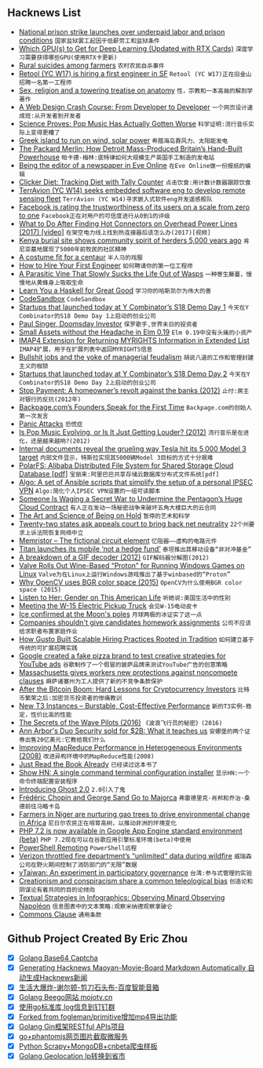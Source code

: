 ## Hacknews List


- [National prison strike launches over underpaid labor and prison conditions](https://slate.com/news-and-politics/2018/08/national-prison-strike-launches-over-underpaid-labor-and-prison-conditions.html)  `国家监狱罢工起因于低薪劳工和监狱条件`
- [Which GPU(s) to Get for Deep Learning (Updated with RTX Cards)](http://timdettmers.com/2018/08/21/which-gpu-for-deep-learning/)  `深度学习需要获得哪些GPU(使用RTX卡更新)`
- [Rural suicides among farmers](https://www.cnn.com/2018/08/21/health/rural-suicides-among-farmers/index.html)  `农村农民自杀事件`
- [Retool (YC W17) is hiring a first engineer in SF](item?id=17814939)  `Retool (YC W17)正在旧金山招聘一名第一工程师`
- [Sex, religion and a towering treatise on anatomy](https://www.nature.com/articles/d41586-018-05941-0)  `性，宗教和一本高耸的解剖学著作`
- [A Web Design Crash Course: From Developer to Developer](https://zen-of-programming.com/design)  `一个网页设计速成班:从开发者到开发者`
- [Science Proves: Pop Music Has Actually Gotten Worse](https://www.smithsonianmag.com/smart-news/science-proves-pop-music-has-actually-gotten-worse-8173368/?no-ist)  `科学证明:流行音乐实际上变得更糟了`
- [Greek island to run on wind, solar power](https://techxplore.com/news/2018-08-renewable-resort-greek-island-solar.html)  `希腊海岛靠风力、太阳能发电`
- [The Packard Merlin: How Detroit Mass-Produced Britain’s Hand-Built Powerhouse](https://www.tested.com/art/makers/492418-packard-merlin-how-detroit-mass-produced-britains-hand-built-powerhouse/)  `帕卡德·梅林:底特律如何大规模生产英国手工制造的发电站`
- [Being the editor of a newspaper in Eve Online](https://www.rockpapershotgun.com/2018/08/20/whats-it-like-being-the-editor-of-a-newspaper-in-eve-online/)  `在Eve Online做一份报纸的编辑`
- [Clicker Diet: Tracking Diet with Tally Counter](https://clickerdiet.com/)  `点击饮食:用计数计数器跟踪饮食`
- [TerrAvion (YC W14) seeks embedded software eng to develop remote sensing fleet](http://www.terravion.com/embedded-system-engineer)  `TerrAvion (YC W14)寻求嵌入式软件eng开发遥感舰队`
- [Facebook is rating the trustworthiness of its users on a scale from zero to one](https://www.washingtonpost.com/technology/2018/08/21/facebook-is-rating-trustworthiness-its-users-scale-zero-one/)  `Facebook正在对用户的可信度进行从0到1的评级`
- [What to Do After Finding Hot Connectors on Overhead Power Lines (2017) [video]](https://www.youtube.com/watch?v=piQpLL5nD18)  `在架空电力线上找到热连接器后该怎么办(2017)[视频]`
- [Kenya burial site shows community spirit of herders 5,000 years ago](https://www.theguardian.com/science/2018/aug/20/kenya-burial-site-shows-community-spirit-of-herders-5000-years-ago)  `肯尼亚墓地展现了5000年前牧民的社区精神`
- [A costume fit for a centaur](http://blogs.bl.uk/digitisedmanuscripts/2018/08/a-costume-fit-for-a-centaur.html)  `半人马的戏服`
- [How to Hire Your First Engineer](https://blog.ycombinator.com/how-to-hire-your-first-engineer/)  `如何聘请你的第一位工程师`
- [A Parasitic Vine That Slowly Sucks the Life Out of Wasps](https://www.theatlantic.com/science/archive/2018/08/parasite-vine-wasp-tumor/567823/?single_page=true)  `一种寄生藤蔓，慢慢地从黄蜂身上吸取生命`
- [Learn You a Haskell for Great Good](http://learnyouahaskell.com/)  `学习你的哈斯凯尔为伟大的善`
- [CodeSandbox](https://codesandbox.io/)  `CodeSandbox`
- [Startups that launched today at Y Combinator’s S18 Demo Day 1](https://techcrunch.com/2018/08/20/here-are-the-63-startups-that-launched-today-at-y-combinators-s18-demo-day-1/)  `今天在Y Combinator的S18 Demo Day 1上启动的创业公司`
- [Paul Singer, Doomsday Investor](https://www.newyorker.com/magazine/2018/08/27/paul-singer-doomsday-investor)  `保罗歌手,世界末日的投资者`
- [Small Assets without the Headache in Elm 0.19](https://elm-lang.org/blog/small-assets-without-the-headache)  `Elm 0.19中没有头痛的小资产`
- [IMAP4 Extension for Returning MYRIGHTS Information in Extended List](https://tools.ietf.org/html/rfc8440)  `IMAP4扩展，用于在扩展列表中返回MYRIGHTS信息`
- [Bullshit jobs and the yoke of managerial feudalism](https://www.economist.com/open-future/2018/06/29/bullshit-jobs-and-the-yoke-of-managerial-feudalism)  `胡说八道的工作和管理封建主义的枷锁`
- [Startups that launched today at Y Combinator’s S18 Demo Day 2](https://techcrunch.com/2018/08/21/all-59-startups-that-launched-today-at-y-combinators-s18-demo-day-2/)  `今天在Y Combinator的S18 Demo Day 2上启动的创业公司`
- [Stop Payment: A homeowner’s revolt against the banks (2012)](https://harpers.org/archive/2012/01/stop-payment-a-homeowners-revolt-against-the-banks/)  `止付:房主对银行的反抗(2012年)`
- [Backpage.com’s Founders Speak for the First Time](https://reason.com/archives/2018/08/21/backpage-founders-larkin-and-lacey-speak)  `Backpage.com的创始人第一次发言`
- [Panic Attacks](https://avc.com/2018/08/panic-attacks/)  `恐慌症`
- [Is Pop Music Evolving, or Is It Just Getting Louder? (2012)](https://blogs.scientificamerican.com/observations/is-pop-music-evolving-or-is-it-just-getting-louder/)  `流行音乐是在进化，还是越来越响?(2012)`
- [Internal documents reveal the grueling way Tesla hit its 5,000 Model 3 target](https://www.thisisinsider.com/tesla-hit-model-3-target-by-reworking-thousands-of-cars-2018-8)  `内部文件显示，特斯拉实现其5000辆Model 3目标的方式十分艰难`
- [PolarFS: Alibaba Distributed File System for Shared Storage Cloud Database [pdf]](http://www.vldb.org/pvldb/vol11/p1849-cao.pdf)  `宝丽来:阿里巴巴共享存储云数据库分布式文件系统[pdf]`
- [Algo: A set of Ansible scripts that simplify the setup of a personal IPSEC VPN](https://github.com/trailofbits/algo)  `Algo:简化个人IPSEC VPN设置的一组可读脚本`
- [Someone Is Waging a Secret War to Undermine the Pentagon’s Huge Cloud Contract](https://www.defenseone.com/technology/2018/08/someone-waging-secret-war-undermine-pentagons-huge-cloud-contract/150685/)  `有人正在发动一场秘密战争来破坏五角大楼巨大的云合同`
- [The Art and Science of Being on Hold](http://www.bbc.com/capital/story/20180817-the-art-and-science-of-being-on-hold)  `暂停的艺术和科学`
- [Twenty-two states ask appeals court to bring back net neutrality](https://techcrunch.com/2018/08/21/twenty-two-states-ask-appeals-court-to-bring-back-net-neutrality/)  `22个州要求上诉法院恢复网络中立`
- [Memristor – The fictional circuit element](https://arxiv.org/abs/1808.05982)  `忆阻器——虚构的电路元件`
- [Titan launches its mobile ‘not a hedge fund’](https://techcrunch.com/2018/08/20/titan-invest/)  `泰坦推出其移动设备“非对冲基金”`
- [A breakdown of a GIF decoder (2012)](http://commandlinefanatic.com/cgi-bin/showarticle.cgi?article=art011)  `GIF解码器分解图(2012)`
- [Valve Rolls Out Wine-Based “Proton” for Running Windows Games on Linux](https://www.phoronix.com/scan.php?page=news_item&amp;px=Valve-Steam-Play-Proton-Linux)  `Valve为在Linux上运行Windows游戏推出了基于winbased的“Proton”`
- [Why OpenCV uses BGR color space (2015)](https://www.learnopencv.com/why-does-opencv-use-bgr-color-format/)  `OpenCV为什么使用BGR color space (2015)`
- [Listen to Her: Gender on This American Life](https://pudding.cool/2017/09/this-american-life/)  `听她说:美国生活中的性别`
- [Meeting the W-15 Electric Pickup Truck](https://cleantechnica.com/2018/08/15/workhorse-w-15-surefly-electric-vehicles-take-new-york-city-by-storm/)  `会见W-15电动皮卡`
- [Ice confirmed at the Moon&#39;s poles](https://phys.org/news/2018-08-ice-moon-poles.amp)  `月球两极的冰证实了这一点`
- [Companies shouldn&#39;t give candidates homework assignments](http://www.gayle.com/blog/2013/09/18/companies-who-give-candidates-homework-assignments-knock-it-off)  `公司不应该给求职者布置家庭作业`
- [How Gusto Built Scalable Hiring Practices Rooted in Tradition](http://firstround.com/review/how-gusto-built-scalable-hiring-practices-rooted-in-tradition/)  `如何建立基于传统的可扩展招聘实践`
- [Google created a fake pizza brand to test creative strategies for YouTube ads](https://techcrunch.com/2018/08/20/google-doctor-fork/)  `谷歌制作了一个假冒的披萨品牌来测试YouTube广告的创意策略`
- [Massachusetts gives workers new protections against noncompete clauses](https://arstechnica.com/tech-policy/2018/08/massachusetts-gives-workers-new-protections-against-noncompete-clauses/)  `麻萨诸塞州为工人提供了新的不竞争条款保护`
- [After the Bitcoin Boom: Hard Lessons for Cryptocurrency Investors](https://www.nytimes.com/2018/08/20/technology/cryptocurrency-investor-losses.html)  `比特币繁荣之后:加密货币投资者的惨痛教训`
- [New T3 Instances – Burstable, Cost-Effective Performance](https://aws.amazon.com/blogs/aws/new-t3-instances-burstable-cost-effective-performance/)  `新的T3实例-稳定，性价比高的性能`
- [The Secrets of the Wave Pilots (2016)](https://www.nytimes.com/2016/03/20/magazine/the-secrets-of-the-wave-pilots.html)  `《波浪飞行员的秘密》(2016)`
- [Ann Arbor&#39;s Duo Security sold for $2B: What it teaches us](https://www.freep.com/story/money/business/john-gallagher/2018/08/19/duo-security-cisco-ann-arbor/999379002/)  `安娜堡的两个证券出售20亿美元:它教给我们什么`
- [Improving MapReduce Performance in Heterogeneous Environments (2008)](https://www.usenix.org/legacy/event/osdi08/tech/full_papers/zaharia/zaharia_html/index.html)  `改进异构环境中的MapReduce性能(2008)`
- [Just Read the Book Already](https://slate.com/culture/2018/08/reader-come-home-by-maryanne-wolf-reviewed.html)  `已经读过这本书了`
- [Show HN: A single command terminal configuration installer](https://noobs-term.com)  `显示HN:一个命令终端配置安装程序`
- [Introducing Ghost 2.0](https://blog.ghost.org/2-0/)  `2.0引入了鬼`
- [Frédéric Chopin and George Sand Go to Majorca](https://www.laphamsquarterly.org/roundtable/there-are-no-pianos-be-had-here)  `弗雷德里克·肖邦和乔治·桑德前往马略卡岛`
- [Farmers in Niger are nurturing gao trees to drive environmental change in Africa](https://www.theguardian.com/world/2018/aug/16/regreening-niger-how-magical-gaos-transformed-land)  `尼日尔农民正在培育高树，以推动非洲的环境变化`
- [PHP 7.2 is now available in Google App Engine standard environment (beta)](https://cloud.google.com/appengine/docs/standard/php7/)  `PHP 7.2现在可以在谷歌应用引擎标准环境(beta)中使用`
- [PowerShell Remoting](https://www.sconstantinou.com/powershell-remoting/)  `PowerShell远程`
- [Verizon throttled fire department’s “unlimited” data during wildfire](https://arstechnica.com/tech-policy/2018/08/verizon-throttled-fire-departments-unlimited-data-during-calif-wildfire/)  `威瑞森公司在野火期间控制了消防部门的“无限”数据`
- [vTaiwan: An experiment in participatory governance](https://www.technologyreview.com/s/611816/the-simple-but-ingenious-system-taiwan-uses-to-crowdsource-its-laws/)  `台湾:参与式管理的实验`
- [Creationism and conspiracism share a common teleological bias](https://www.cell.com/current-biology/fulltext/S0960-9822(18)30863-7)  `创造论和阴谋论有着共同的目的论倾向`
- [Textual Strategies in Infographics: Observing Minard Observing Napoléon](https://www.masswerk.at/nowgobang/2018/observing-minard)  `信息图表中的文本策略:观察米纳德观察拿破仑`
- [Commons Clause](https://redislabs.com/community/commons-clause/)  `通用条款`

## Github Project Created By Eric Zhou

- [x] [Golang Base64 Captcha](https://github.com/mojocn/base64Captcha)
- [x] [Generating Hacknews Maoyan-Movie-Board Markdown Automatically 自动生成Hacknews新闻](https://github.com/dejavuzhou/md-genie)
- [x] [生活大爆炸-谢尔顿-剪刀石头布-百度智能音箱](https://github.com/mojocn/dueros-bang-game)
- [x] [Golang Beego网站 mojotv.cn](https://github.com/mojocn/www.mojotv.cn)
- [x] [使用go标准库,log信息到钉钉群](https://github.com/mojocn/dooger)
- [x] [Forked from fogleman/primitive增加mp4导出功能](https://github.com/mojocn/primitive)
- [x] [Golang Gin框架RESTful APIs项目](https://github.com/JJJJJJJerk/ezier-golang-web-api-framework)
- [x] [go+phantomjs网页图片截取微服务](https://github.com/mojocn/screen_shot)
- [x] [Python Scrapy+MongoDB+cnbeta爬虫样板](https://github.com/mojocn/scrapy_mongodb_boilerplate_cnbeta)
- [x] [Golang Geolocation Ip转换到省市](https://github.com/mojocn/ip2location)